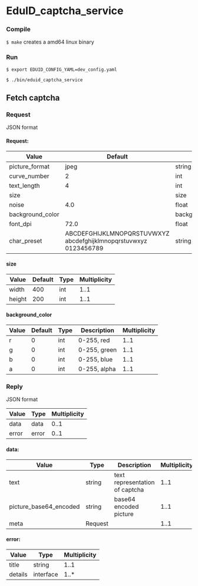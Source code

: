 # EduID_captcha_service
### Compile
`$ make`
creates a amd64 linux binary

### Run
`$ export EDUID_CONFIG_YAML=dev_config.yaml`

`$ ./bin/eduid_captcha_service`

## Fetch captcha
### Request
JSON format

#### Request:
| Value              | Default | Type             | Multiplicity |
|--------------------|---------|------------------|--------------|
| picture_format     | jpeg    | string           | 0..1         |
| curve_number       | 2       | int              | 0..1         |
| text_length        | 4       | int              | 0..1         |
| size               |         | size             | 0..1         |
| noise              | 4.0     | float            | 0..1         |
| background_color   |         | background_color | 0..1         |
| font_dpi           | 72.0    | float            | 0..1         |
| char_preset        | ABCDEFGHIJKLMNOPQRSTUVWXYZ <br> abcdefghijklmnopqrstuvwxyz <br> 0123456789 | string | 0..1 |

#### size
| Value | Default | Type | Multiplicity |
|--------|--------|------|--------------|
| width  | 400    | int  | 1..1         |
| height | 200    | int  | 1..1         |


#### background_color
| Value | Default | Type       | Description  | Multiplicity |
|-------|---------|------------|--------------|--------------|
| r     | 0       | int        | 0-255, red   | 1..1         |
| g     | 0       | int        | 0-255, green | 1..1         |
| b     | 0       | int        | 0-255, blue  | 1..1         |
| a     | 0       | int        | 0-255, alpha | 1..1         |

### Reply
JSON format

| Value | Type  | Multiplicity |
|-------|-------|--------------|
| data  | data  | 0..1         |
| error | error | 0..1         |

#### data:
| Value                  | Type    | Description                    | Multiplicity |
|------------------------|---------|--------------------------------|--------------|
| text                   | string  | text representation of captcha | 1..1         |
| picture_base64_encoded | string  | base64 encoded picture         | 1..1         |
| meta                   | Request |                                | 1..1         |


#### error:
| Value   | Type      | Multiplicity |
|---------|-----------|--------------|
| title   | string    | 1..1         |
| details | interface | 1..*         |
